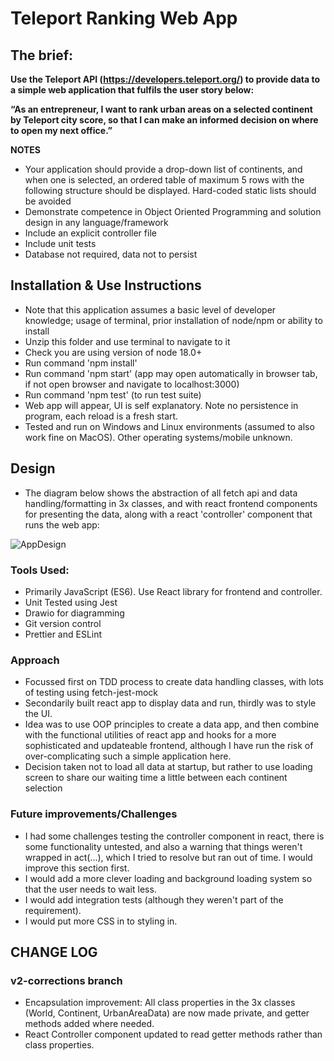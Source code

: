 # Teleport Ranking Web App

## The brief: 

**Use the Teleport API (https://developers.teleport.org/) to provide data to a simple web application that fulfils the user story below:**

**“As an entrepreneur, I want to rank urban areas on a selected continent by Teleport city score, so that I can make an informed decision on where to open my next office.”**

**NOTES** 
- Your application should provide a drop-down list of continents, and when one is selected, an ordered table of maximum 5 rows with the following structure should be displayed. Hard-coded static lists should be avoided
- Demonstrate competence in Object Oriented Programming and solution design in any language/framework
- Include an explicit controller file
- Include unit tests
- Database not required, data not to persist



## Installation & Use Instructions

- Note that this application assumes a basic level of developer knowledge; usage of terminal, prior installation of node/npm or ability to install
- Unzip this folder and use terminal to navigate to it
- Check you are using version of node 18.0+
- Run command 'npm install'
- Run command 'npm start' (app may open automatically in browser tab, if not open browser and navigate to localhost:3000)
- Run command 'npm test' (to run test suite)
- Web app will appear, UI is self explanatory. Note no persistence in program, each reload is a fresh start.
- Tested and run on Windows and Linux environments (assumed to also work fine on MacOS). Other operating systems/mobile unknown.


## Design

- The diagram below shows the abstraction of all fetch api and data handling/formatting in 3x classes, and with react frontend components for presenting the data, along with a react 'controller' component that runs the web app:

![AppDesign](https://user-images.githubusercontent.com/112484204/223373553-856390b9-1882-4375-9944-b62d263b779f.png)

### Tools Used:

- Primarily JavaScript (ES6). Use React library for frontend and controller.
- Unit Tested using Jest
- Drawio for diagramming
- Git version control
- Prettier and ESLint

### Approach

- Focussed first on TDD process to create data handling classes, with lots of testing using fetch-jest-mock
- Secondarily built react app to display data and run, thirdly was to style the UI.
- Idea was to use OOP principles to create a data app, and then combine with the functional utilities of react app and hooks for a more sophisticated and updateable frontend, although I have run the risk of over-complicating such a simple application here.
- Decision taken not to load all data at startup, but rather to use loading screen to share our waiting time a little between each continent selection

### Future improvements/Challenges

- I had some challenges testing the controller component in react, there is some functionality untested, and also a warning that things weren't wrapped in act(...), which I tried to resolve but ran out of time. I would improve this section first.
- I would add a more clever loading and background loading system so that the user needs to wait less.
- I would add integration tests (although they weren't part of the requirement).
- I would put more CSS in to styling in.

## CHANGE LOG

### v2-corrections branch
- Encapsulation improvement: All class properties in the 3x classes (World, Continent, UrbanAreaData) are now made private, and getter methods added where needed.
- React Controller component updated to read getter methods rather than class properties.





